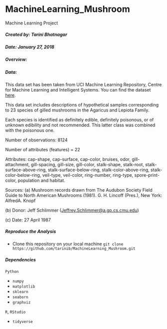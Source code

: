 # MachineLearning_Mushroom
Machine Learning Project

##### Created by: Tarini Bhatnagar

##### Date: January 27, 2018

##### Overview:



##### Data:

This data set has been taken from UCI Machine Learning Repository, Centre for Machine Learning and Intelligent Systems. You can find the dataset [here](https://archive.ics.uci.edu/ml/datasets/mushroom).

This data set includes descriptions of hypothetical samples
corresponding to 23 species of gilled mushrooms in the Agaricus and Lepiota Family.  

Each species is identified as definitely edible, definitely poisonous, or of unknown edibility and not recommended.  This latter class was combined with the poisonous one.  

Number of observations: 8124

Number of attributes (features) = 22

Attributes: cap-shape, cap-surface, cap-color, bruises, odor, gill-attachment, gill-spacing, gill-size, gill-color, stalk-shape, stalk-root, stalk-surface-above-ring, stalk-surface-below-ring, stalk-color-above-ring, stalk-color-below-ring, veil-type, veil-color, ring-number, ring-type, spore-print-color, population and habitat.

Sources: 
(a) Mushroom records drawn from The Audubon Society Field Guide to North American Mushrooms (1981). G. H. Lincoff (Pres.), New York: AlfredA. Knopf

(b) Donor: Jeff Schlimmer (Jeffrey.Schlimmer@a.gp.cs.cmu.edu)

(c) Date: 27 April 1987

##### Reproduce the Analysis

* Clone this repository on your local machine
```git clone https://github.com/tarinib/MachineLearning_Mushroom.git```

##### Dependencies
```Python```

* ```numpy```
* ```matplotlib```
* ```sklearn```
* ```seaborn```
* ```graphviz```

```R```, ```RStudio```

* ```tidyverse```
